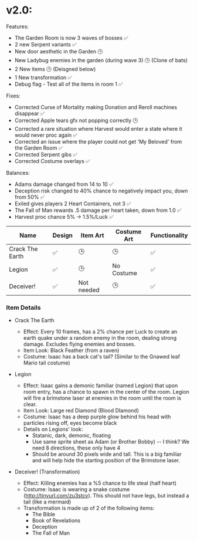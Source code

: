 # v2.0:

Features:
* The Garden Room is now 3 waves of bosses :white_check_mark: 
* 2 new Serpent variants :white_check_mark:
* New door aesthetic in the Garden :clock3:
* New Ladybug enemies in the garden (during wave 3) :clock3: (Clone of bats)
* 2 New items :clock3: (Deisgned below)
* 1 New transformation :white_check_mark:
* Debug flag - Test all of the items in room 1 :white_check_mark:
 
Fixes:
* Corrected Curse of Mortality making Donation and Reroll machines disappear :white_check_mark:
* Corrected Apple tears gfx not popping correctly :clock3:
* Corrected a rare situation where Harvest would enter a state where it would never proc again :white_check_mark:
* Corrected an issue where the player could not get 'My Beloved' from the Garden Room :white_check_mark:
* Corrected Serpent gibs :white_check_mark:
* Corrected Costume overlays :white_check_mark:

Balances:
* Adams damage changed from 14 to 10 :white_check_mark:
* Deception risk changed to 40% chance to negatively impact you, down from 50% :white_check_mark:
* Exiled gives players 2 Heart Containers, not 3 :white_check_mark:
* The Fall of Man rewards .5 damage per heart taken, down from 1.0 :white_check_mark:
* Harvest proc chance 5% -> 1.5%/Luck :white_check_mark:


|Name|Design|Item Art|Costume Art|Functionality|
|---|---|---|---|---|
|Crack The Earth|:white_check_mark:|:clock3:|:clock3:|:white_check_mark:|
|Legion|:white_check_mark:|:clock3:|No Costume|:white_check_mark:|
|Deceiver!|:white_check_mark:|Not needed|:clock3:|:white_check_mark:|


### Item Details
 * Crack The Earth
   * Effect: Every 10 frames, has a 2% chance per Luck to create an earth quake under a random enemy in the room, dealing strong damage. Excludes flying enemies and bosses.
   * Item Look: Black Feather (from a raven)
   * Costume: Isaac has a back cat's tail? (Similar to the Gnawed leaf Mario tail costume)

 * Legion
   * Effect: Isaac gains a demonic familiar (named Legion) that upon room entry, has a chance to spawn in the center of the room. Legion will fire a brimstone laser at enemies in the room until the room is clear.
   * Item Look: Large red Diamond (Blood DIamond)
   * Costume: Isaac has a deep purple glow behind his head with particles rising off, eyes become black
   * Details on Legions' look: 
     * Statanic, dark, demonic, floating
     * Use same sprite sheet as Adam (or Brother Bobby) -- I think? We need 8 directions, these only have 4
     * Should be around 30 pixels wide and tall. This is a big familiar and will help hide the starting position of the Brimstone laser.

 * Deceiver! (Transformation)
   * Effect: Killing enemies has a %5 chance to life steal (half heart)
   * Costume: Isaac is wearing a snake costume (http://tinyurl.com/zu3stcv).  This should not have legs, but instead a tail (like a mermaid)
   * Transformation is made up of 2 of the following items:
     * The Bible
     * Book of Revelations
     * Deception
     * The Fall of Man
